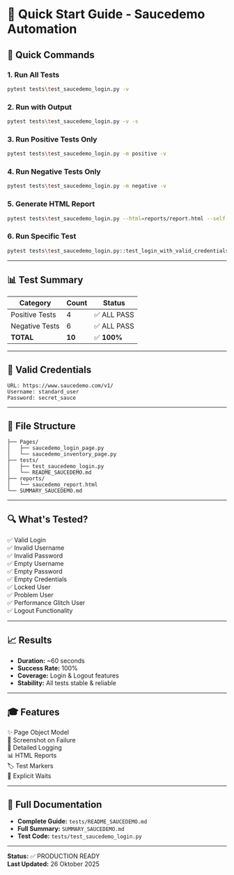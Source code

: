 # 🚀 Quick Start Guide - Saucedemo Automation

## 📌 Quick Commands

### 1. Run All Tests
```bash
pytest tests\test_saucedemo_login.py -v
```

### 2. Run with Output
```bash
pytest tests\test_saucedemo_login.py -v -s
```

### 3. Run Positive Tests Only
```bash
pytest tests\test_saucedemo_login.py -m positive -v
```

### 4. Run Negative Tests Only
```bash
pytest tests\test_saucedemo_login.py -m negative -v
```

### 5. Generate HTML Report
```bash
pytest tests\test_saucedemo_login.py --html=reports/report.html --self-contained-html
```

### 6. Run Specific Test
```bash
pytest tests\test_saucedemo_login.py::test_login_with_valid_credentials -v -s
```

---

## 📊 Test Summary

| Category | Count | Status |
|----------|-------|--------|
| Positive Tests | 4 | ✅ ALL PASS |
| Negative Tests | 6 | ✅ ALL PASS |
| **TOTAL** | **10** | ✅ **100%** |

---

## 🎯 Valid Credentials

```
URL: https://www.saucedemo.com/v1/
Username: standard_user
Password: secret_sauce
```

---

## 📁 File Structure

```
├── Pages/
│   ├── saucedemo_login_page.py
│   └── saucedemo_inventory_page.py
├── tests/
│   ├── test_saucedemo_login.py
│   └── README_SAUCEDEMO.md
├── reports/
│   └── saucedemo_report.html
└── SUMMARY_SAUCEDEMO.md
```

---

## 🔍 What's Tested?

✅ Valid Login  
✅ Invalid Username  
✅ Invalid Password  
✅ Empty Username  
✅ Empty Password  
✅ Empty Credentials  
✅ Locked User  
✅ Problem User  
✅ Performance Glitch User  
✅ Logout Functionality  

---

## 📈 Results

- **Duration:** ~60 seconds
- **Success Rate:** 100%
- **Coverage:** Login & Logout features
- **Stability:** All tests stable & reliable

---

## 🎓 Features

✨ Page Object Model  
📸 Screenshot on Failure  
📝 Detailed Logging  
📊 HTML Reports  
🏷️ Test Markers  
🎯 Explicit Waits  

---

## 📖 Full Documentation

- **Complete Guide:** `tests/README_SAUCEDEMO.md`
- **Full Summary:** `SUMMARY_SAUCEDEMO.md`
- **Test Code:** `tests/test_saucedemo_login.py`

---

**Status:** ✅ PRODUCTION READY  
**Last Updated:** 26 Oktober 2025
